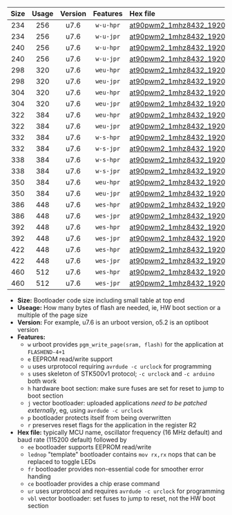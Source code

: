 |Size|Usage|Version|Features|Hex file|
|:-:|:-:|:-:|:-:|:--|
|234|256|u7.6|`w-u-hpr`|[at90pwm2_1mhz8432_19200bps_ur.hex](https://raw.githubusercontent.com/stefanrueger/urboot/main/at90pwm2_1mhz8432_19200bps_ur.hex)|
|234|256|u7.6|`w-u-jpr`|[at90pwm2_1mhz8432_19200bps_ur_vbl.hex](https://raw.githubusercontent.com/stefanrueger/urboot/main/at90pwm2_1mhz8432_19200bps_ur_vbl.hex)|
|240|256|u7.6|`w-u-hpr`|[at90pwm2_1mhz8432_19200bps_lednop_ur.hex](https://raw.githubusercontent.com/stefanrueger/urboot/main/at90pwm2_1mhz8432_19200bps_lednop_ur.hex)|
|240|256|u7.6|`w-u-jpr`|[at90pwm2_1mhz8432_19200bps_lednop_ur_vbl.hex](https://raw.githubusercontent.com/stefanrueger/urboot/main/at90pwm2_1mhz8432_19200bps_lednop_ur_vbl.hex)|
|298|320|u7.6|`weu-hpr`|[at90pwm2_1mhz8432_19200bps_ee_ur.hex](https://raw.githubusercontent.com/stefanrueger/urboot/main/at90pwm2_1mhz8432_19200bps_ee_ur.hex)|
|298|320|u7.6|`weu-jpr`|[at90pwm2_1mhz8432_19200bps_ee_ur_vbl.hex](https://raw.githubusercontent.com/stefanrueger/urboot/main/at90pwm2_1mhz8432_19200bps_ee_ur_vbl.hex)|
|304|320|u7.6|`weu-hpr`|[at90pwm2_1mhz8432_19200bps_ee_lednop_ur.hex](https://raw.githubusercontent.com/stefanrueger/urboot/main/at90pwm2_1mhz8432_19200bps_ee_lednop_ur.hex)|
|304|320|u7.6|`weu-jpr`|[at90pwm2_1mhz8432_19200bps_ee_lednop_ur_vbl.hex](https://raw.githubusercontent.com/stefanrueger/urboot/main/at90pwm2_1mhz8432_19200bps_ee_lednop_ur_vbl.hex)|
|322|384|u7.6|`weu-hpr`|[at90pwm2_1mhz8432_19200bps_ee_lednop_fr_ur.hex](https://raw.githubusercontent.com/stefanrueger/urboot/main/at90pwm2_1mhz8432_19200bps_ee_lednop_fr_ur.hex)|
|322|384|u7.6|`weu-jpr`|[at90pwm2_1mhz8432_19200bps_ee_lednop_fr_ur_vbl.hex](https://raw.githubusercontent.com/stefanrueger/urboot/main/at90pwm2_1mhz8432_19200bps_ee_lednop_fr_ur_vbl.hex)|
|332|384|u7.6|`w-s-hpr`|[at90pwm2_1mhz8432_19200bps.hex](https://raw.githubusercontent.com/stefanrueger/urboot/main/at90pwm2_1mhz8432_19200bps.hex)|
|332|384|u7.6|`w-s-jpr`|[at90pwm2_1mhz8432_19200bps_vbl.hex](https://raw.githubusercontent.com/stefanrueger/urboot/main/at90pwm2_1mhz8432_19200bps_vbl.hex)|
|338|384|u7.6|`w-s-hpr`|[at90pwm2_1mhz8432_19200bps_lednop.hex](https://raw.githubusercontent.com/stefanrueger/urboot/main/at90pwm2_1mhz8432_19200bps_lednop.hex)|
|338|384|u7.6|`w-s-jpr`|[at90pwm2_1mhz8432_19200bps_lednop_vbl.hex](https://raw.githubusercontent.com/stefanrueger/urboot/main/at90pwm2_1mhz8432_19200bps_lednop_vbl.hex)|
|350|384|u7.6|`weu-hpr`|[at90pwm2_1mhz8432_19200bps_ee_lednop_fr_ce_ur.hex](https://raw.githubusercontent.com/stefanrueger/urboot/main/at90pwm2_1mhz8432_19200bps_ee_lednop_fr_ce_ur.hex)|
|350|384|u7.6|`weu-jpr`|[at90pwm2_1mhz8432_19200bps_ee_lednop_fr_ce_ur_vbl.hex](https://raw.githubusercontent.com/stefanrueger/urboot/main/at90pwm2_1mhz8432_19200bps_ee_lednop_fr_ce_ur_vbl.hex)|
|386|448|u7.6|`wes-hpr`|[at90pwm2_1mhz8432_19200bps_ee.hex](https://raw.githubusercontent.com/stefanrueger/urboot/main/at90pwm2_1mhz8432_19200bps_ee.hex)|
|386|448|u7.6|`wes-jpr`|[at90pwm2_1mhz8432_19200bps_ee_vbl.hex](https://raw.githubusercontent.com/stefanrueger/urboot/main/at90pwm2_1mhz8432_19200bps_ee_vbl.hex)|
|392|448|u7.6|`wes-hpr`|[at90pwm2_1mhz8432_19200bps_ee_lednop.hex](https://raw.githubusercontent.com/stefanrueger/urboot/main/at90pwm2_1mhz8432_19200bps_ee_lednop.hex)|
|392|448|u7.6|`wes-jpr`|[at90pwm2_1mhz8432_19200bps_ee_lednop_vbl.hex](https://raw.githubusercontent.com/stefanrueger/urboot/main/at90pwm2_1mhz8432_19200bps_ee_lednop_vbl.hex)|
|422|448|u7.6|`wes-hpr`|[at90pwm2_1mhz8432_19200bps_ee_lednop_fr.hex](https://raw.githubusercontent.com/stefanrueger/urboot/main/at90pwm2_1mhz8432_19200bps_ee_lednop_fr.hex)|
|422|448|u7.6|`wes-jpr`|[at90pwm2_1mhz8432_19200bps_ee_lednop_fr_vbl.hex](https://raw.githubusercontent.com/stefanrueger/urboot/main/at90pwm2_1mhz8432_19200bps_ee_lednop_fr_vbl.hex)|
|460|512|u7.6|`wes-hpr`|[at90pwm2_1mhz8432_19200bps_ee_lednop_fr_ce.hex](https://raw.githubusercontent.com/stefanrueger/urboot/main/at90pwm2_1mhz8432_19200bps_ee_lednop_fr_ce.hex)|
|460|512|u7.6|`wes-jpr`|[at90pwm2_1mhz8432_19200bps_ee_lednop_fr_ce_vbl.hex](https://raw.githubusercontent.com/stefanrueger/urboot/main/at90pwm2_1mhz8432_19200bps_ee_lednop_fr_ce_vbl.hex)|

- **Size:** Bootloader code size including small table at top end
- **Useage:** How many bytes of flash are needed, ie, HW boot section or a multiple of the page size
- **Version:** For example, u7.6 is an urboot version, o5.2 is an optiboot version
- **Features:**
  + `w` urboot provides `pgm_write_page(sram, flash)` for the application at `FLASHEND-4+1`
  + `e` EEPROM read/write support
  + `u` uses urprotocol requiring `avrdude -c urclock` for programming
  + `s` uses skeleton of STK500v1 protocol; `-c urclock` and `-c arduino` both work
  + `h` hardware boot section: make sure fuses are set for reset to jump to boot section
  + `j` vector bootloader: uploaded applications *need to be patched externally*, eg, using `avrdude -c urclock`
  + `p` bootloader protects itself from being overwritten
  + `r` preserves reset flags for the application in the register R2
- **Hex file:** typically MCU name, oscillator frequency (16 MHz default) and baud rate (115200 default) followed by
  + `ee` bootloader supports EEPROM read/write
  + `lednop` "template" bootloader contains `mov rx,rx` nops that can be replaced to toggle LEDs
  + `fr` bootloader provides non-essential code for smoother error handing
  + `ce` bootloader provides a chip erase command
  + `ur` uses urprotocol and requires `avrdude -c urclock` for programming
  + `vbl` vector bootloader: set fuses to jump to reset, not the HW boot section
